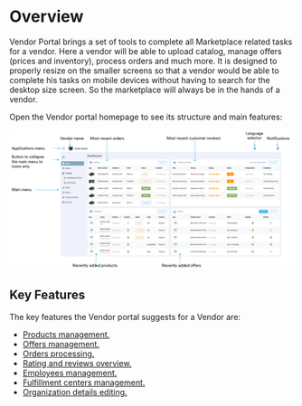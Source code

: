 # Overview

Vendor Portal brings a set of tools to complete all Marketplace related tasks for a vendor. Here a vendor will be able to upload catalog, manage offers (prices and inventory), process orders and much more. It is designed to properly resize on the smaller screens so that a vendor would be able to complete his tasks on mobile devices without having to search for the desktop size screen. So the marketplace will always be in the hands of a vendor.

Open the Vendor portal homepage to see its structure and main features:

![Dashboard](media/vendor-portal-dashboard.png)

## Key Features

The key features the Vendor portal suggests for a Vendor are:

* [Products management.](products-management.md)
* [Offers management.](offers.md)
* [Orders processing.](orders.md)
* [Rating and reviews overview.](rating-and-reviews.md)
* [Employees management.](my-store.md#people)
* [Fulfillment centers management.](my-store.md#fulfillment-centers)
* [Organization details editing.](my-store.md#profile)
